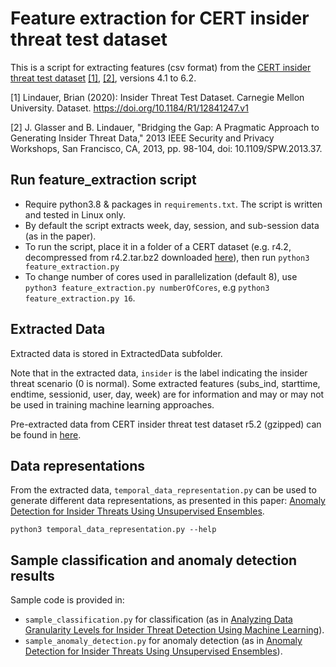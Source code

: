 # Feature extraction for CERT insider threat test dataset
This is a script for extracting features (csv format) from the [CERT insider threat test dataset](https://resources.sei.cmu.edu/library/asset-view.cfm?assetid=508099) [[1]](#1), [[2]](#2), versions 4.1 to 6.2.

<a id="1">[1]</a> 
Lindauer, Brian (2020): Insider Threat Test Dataset. Carnegie Mellon University. Dataset. https://doi.org/10.1184/R1/12841247.v1 

<a id="2">[2]</a> 
J. Glasser and B. Lindauer, "Bridging the Gap: A Pragmatic Approach to Generating Insider Threat Data," 2013 IEEE Security and Privacy Workshops, San Francisco, CA, 2013, pp. 98-104, doi: 10.1109/SPW.2013.37.

## Run feature_extraction script
- Require python3.8 & packages in `requirements.txt`. The script is written and tested in Linux only.
- By default the script extracts week, day, session, and sub-session data (as in the paper).
- To run the script, place it in a folder of a CERT dataset (e.g. r4.2, decompressed from r4.2.tar.bz2 downloaded [here](https://kilthub.cmu.edu/articles/dataset/Insider_Threat_Test_Dataset/12841247/1)), then run `python3 feature_extraction.py`
- To change number of cores used in parallelization (default 8), use `python3 feature_extraction.py numberOfCores`, e.g `python3 feature_extraction.py 16`.

## Extracted Data
Extracted data is stored in ExtractedData subfolder.

Note that in the extracted data, `insider` is the label indicating the insider threat scenario (0 is normal). Some extracted features (subs_ind, starttime, endtime, sessionid, user, day, week) are for information and may or may not be used in training machine learning approaches.

Pre-extracted data from CERT insider threat test dataset r5.2 (gzipped) can be found in [here](https://web.cs.dal.ca/~lcd/data/CERTr5.2/).

## Data representations
From the extracted data, `temporal_data_representation.py` can be used to generate different data representations, as presented in this paper: [Anomaly Detection for Insider Threats Using Unsupervised Ensembles](https://ieeexplore.ieee.org/document/9399116). 

`python3 temporal_data_representation.py --help`

## Sample classification and anomaly detection results
Sample code is provided in:

- `sample_classification.py` for classification (as in [Analyzing Data Granularity Levels for Insider Threat Detection Using Machine Learning](https://ieeexplore.ieee.org/document/8962316)).
- `sample_anomaly_detection.py` for anomaly detection (as in [Anomaly Detection for Insider Threats Using Unsupervised Ensembles](https://ieeexplore.ieee.org/document/9399116)).
